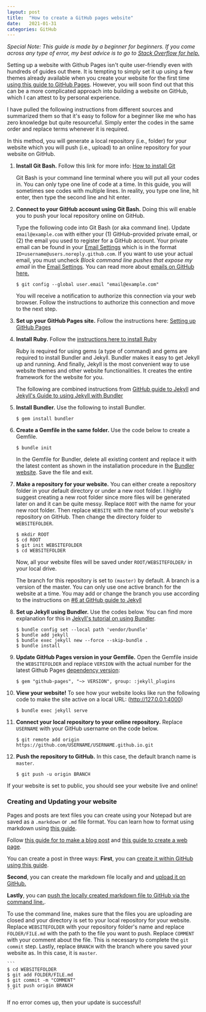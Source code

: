 ```yaml
---
layout: post
title:  "How to create a GitHub pages website"
date:   2021-01-31
categories: GitHub
---
```


*Special Note: This guide is made by a beginner for beginners. If you come across any type of error, my best advice is to go to [Stack Overflow for help.](https://stackoverflow.com/questions/tagged/github-pages)* 

Setting up a website with Github Pages isn't quite user-friendly even with hundreds of guides out there. It is tempting to simply set it up using a few themes already available when you create your website for the first time [using this guide to GitHub Pages](https://guides.github.com/features/pages/). However, you will soon find out that this can be a more complicated approach into building a website on GitHub, which I can attest to by personal experience.

I have pulled the following instructions from different sources and summarized them so that it's easy to follow for a beginner like me who has zero knowledge but quite resourceful. Simply enter the codes in the same order and replace terms whenever it is required. 

In this method, you will generate a local repository (i.e., folder) for your website which you will push (i.e., upload) to an online repository for your website on GitHub.

1. **Install Git Bash.** Follow this link for more info: [How to install Git](http://blackwell.math.yorku.ca//tmp/happygit/happy-git-with-r/_book/install-git.html)

    Git Bash is your command line terminal where you will put all your codes in. You can only type one line of code at a time. In this guide, you will sometimes see codes with multiple lines. In reality, you type one line, hit enter, then type the second line and hit enter.

2. **Connect to your GitHub account using Git Bash.** Doing this will enable you to push your local repository online on GitHub. 

    Type the following code into Git Bash (or aka command line). Update `email@example.com` with either your (1) GitHub-provided private email, or (2) the email you used to register for a GitHub account. Your private email can be found in your [Email Settings](https://github.com/settings/emails) which is in the format `ID+username@users.noreply.github.com`. If you want to use your actual email, you must uncheck *Block command line pushes that expose my email* in the [Email Settings](https://github.com/settings/emails). You can read more about [emails on GitHub here.](https://docs.github.com/en/github/setting-up-and-managing-your-github-user-account/setting-your-commit-email-address)

    ```
    $ git config --global user.email "email@example.com"
    ```

    You will receive a notification to authorize this connection via your web browser. Follow the instructions to authorize this connection and move to the next step.

3. **Set up your GitHub Pages site.** Follow the instructions here: [Setting up GitHub Pages](https://docs.github.com/en/github/working-with-github-pages/creating-a-github-pages-site)

4. **Install Ruby.** Follow the [instructions here to install Ruby](https://www.ruby-lang.org/en/documentation/installation/)

    Ruby is required for using gems (a type of command) and gems are required to install Bundler and Jekyll. Bundler makes it easy to get Jekyll up and running. And finally, Jekyll is the most convenient way to use website themes and other website functionalities. It creates the entire framework for the website for you.

    The following are combined instructions from [GitHub guide to Jekyll](https://docs.github.com/en/github/working-with-github-pages/creating-a-github-pages-site-with-jekyll) and [Jekyll's Guide to using Jekyll with Bundler](https://jekyllrb.com/tutorials/using-jekyll-with-bundler/)
 
5. **Install Bundler.** Use the following to install Bundler.

    ```
    $ gem install bundler
    ```

6. **Create a Gemfile in the same folder.** Use the code below to create a Gemfile.

    ```
    $ bundle init
    ```

    In the Gemfile for Bundler, delete all existing content and replace it with the latest content as shown in the installation procedure in the [Bundler website](http://bundler.io). Save the file and exit.

7. **Make a repository for your website.** You can either create a repository folder in your default directory or under a new root folder. I highly suggest creating a new root folder since more files will be generated later on and it can be quite messy. Replace `ROOT` with the name for your new root folder. Then replace `WEBSITE` with the name of your website's repository on GitHub. Then change the directory folder to `WEBSITEFOLDER`. 

    ```
    $ mkdir ROOT
    $ cd ROOT
    $ git init WEBSITEFOLDER
    $ cd WEBSITEFOLDER
    ```

    Now, all your website files will be saved under `ROOT/WEBSITEFOLDER/` in your local drive.
    
    The branch for this repository is set to `(master)` by default. A branch is a version of the master. You can only use one active branch for the website at a time. You may add or change the branch you use according to the instructions on [#6 at GitHub guide to Jekyll](https://docs.github.com/en/github/working-with-github-pages/creating-a-github-pages-site-with-jekyll)

9. **Set up Jekyll using Bundler.** Use the codes below. You can find more explanation for this in [Jekyll's tutorial on using Bundler](https://jekyllrb.com/tutorials/using-jekyll-with-bundler/).

    ```
    $ bundle config set --local path 'vendor/bundle'
    $ bundle add jekyll
    $ bundle exec jekyll new --force --skip-bundle . 
    $ bundle install
    ```

10. **Update GitHub Pages version in your Gemfile.** Open the Gemfile inside the `WEBSITEFOLDER` and replace `VERSION` with the actual number for the latest Github Pages [dependency version](https://pages.github.com/versions/):

    ```
    $ gem "github-pages", "~> VERSION", group: :jekyll_plugins
    ```

11. **View your website!** To see how your website looks like run the following code to make the site active on a local URL: (http://127.0.0.1:4000)

    ```
    $ bundle exec jekyll serve
    ```

11. **Connect your local repository to your online repository.** Replace `USERNAME` with your GitHub username on the code below.

    ```
    $ git remote add origin https://github.com/USERNAME/USERNAME.github.io.git
    ```

12. **Push the repository to GitHub.** In this case, the default branch name is `master`.

    ```
    $ git push -u origin BRANCH
    ```

If your website is set to public, you should see your website live and online!
 

### Creating and Updating your website

Pages and posts are text files you can create using your Notepad but are saved as a `.markdown` or `.md` file format. You can learn how to format using markdown using [this guide](https://guides.github.com/features/mastering-markdown/). 

Follow [this guide for to make a blog post](https://jekyllrb.com/docs/posts/) and [this guide to create a web page](https://docs.github.com/en/github/working-with-github-pages/adding-content-to-your-github-pages-site-using-jekyll).

You can create a post in three ways: 
**First**, you can [create it within GitHub using this guide](https://docs.github.com/en/github/working-with-github-pages/adding-content-to-your-github-pages-site-using-jekyll). 

**Second**, you can create the markdown file locally and and [upload it on GitHub.](https://github.blog/2016-02-18-upload-files-to-your-repositories/)

**Lastly**, you can [push the locally created markdown file to GitHub via the command line.](https://docs.github.com/en/github/managing-files-in-a-repository/adding-a-file-to-a-repository-using-the-command-line).

To use the command line, makes sure that the files you are uploading are closed and your directory is set to your local repository for your website. Replace `WEBSITEFOLDER` with your repository folder's name and replace `FOLDER/FILE.md` with the path to the file you want to push. Replace `COMMENT` with your comment about the file. This is necessary to complete the `git commit` step. Lastly, replace `BRANCH` with the branch where you saved your website as. In this case, it is `master`.

    ```
    $ cd WEBSITEFOLDER
    $ git add FOLDER/FILE.md
    $ git commit -m "COMMENT"
    $ git push origin BRANCH
    ```

If no error comes up, then your update is successful! 